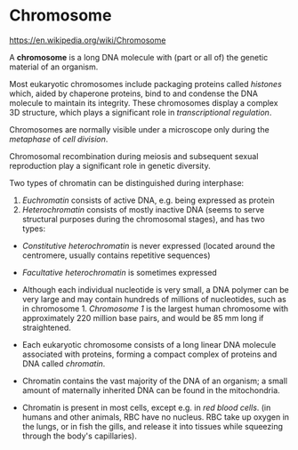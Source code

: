 # Chromosome

https://en.wikipedia.org/wiki/Chromosome

A **chromosome** is a long DNA molecule with (part or all of) the genetic material of an organism.

Most eukaryotic chromosomes include packaging proteins called *histones* which, aided by chaperone proteins, bind to and condense the DNA molecule to maintain its integrity. These chromosomes display a complex 3D structure, which plays a significant role in *transcriptional regulation*.

Chromosomes are normally visible under a microscope only during the *metaphase* of *cell division*.

Chromosomal recombination during meiosis and subsequent sexual reproduction play a significant role in genetic diversity.


Two types of chromatin can be distinguished during interphase:
1. *Euchromatin* consists of active DNA, e.g. being expressed as protein
2. *Heterochromatin* consists of mostly inactive DNA (seems to serve structural purposes during the chromosomal stages), and has two types:
  * *Constitutive heterochromatin* is never expressed
  (located around the centromere, usually contains repetitive sequences)
  * *Facultative heterochromatin* is sometimes expressed


* Although each individual nucleotide is very small, a DNA polymer can be very large and may contain hundreds of millions of nucleotides, such as in chromosome 1. *Chromosome 1* is the largest human chromosome with approximately 220 million base pairs, and would be 85 mm long if straightened.

* Each eukaryotic chromosome consists of a long linear DNA molecule associated with proteins, forming a compact complex of proteins and DNA called *chromatin*.

* Chromatin contains the vast majority of the DNA of an organism; a small amount of maternally inherited DNA can be found in the mitochondria.

* Chromatin is present in most cells, except e.g. in *red blood cells*. (in humans and other animals, RBC have no nucleus. RBC take up oxygen in the lungs, or in fish the gills, and release it into tissues while squeezing through the body's capillaries).
